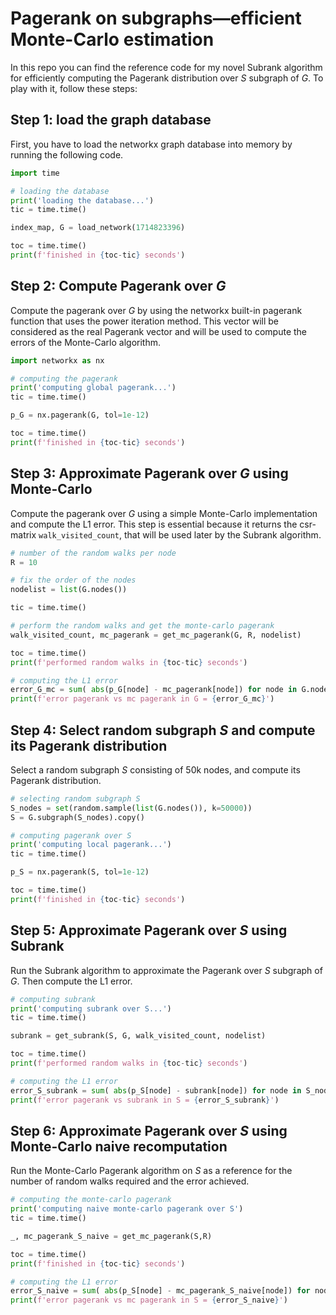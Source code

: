 # Pagerank on subgraphs—efficient Monte-Carlo estimation

In this repo you can find the reference code for my novel Subrank algorithm for efficiently computing the Pagerank distribution over $S$ subgraph of $G$.
To play with it, follow these steps:

## Step 1: load the graph database

First, you have to load the networkx graph database into memory by running the following code.

```python
import time

# loading the database
print('loading the database...')
tic = time.time()

index_map, G = load_network(1714823396)

toc = time.time()
print(f'finished in {toc-tic} seconds')
```

## Step 2: Compute Pagerank over $G$

Compute the pagerank over $G$ by using the networkx built-in pagerank function that uses the power iteration method.
This vector will be considered as the real Pagerank vector and will be used to compute the errors of the Monte-Carlo algorithm.

```python
import networkx as nx

# computing the pagerank
print('computing global pagerank...')
tic = time.time()

p_G = nx.pagerank(G, tol=1e-12)

toc = time.time()
print(f'finished in {toc-tic} seconds')
```

## Step 3: Approximate Pagerank over $G$ using Monte-Carlo

Compute the pagerank over $G$ using a simple Monte-Carlo implementation and compute the L1 error.
This step is essential because it returns the csr-matrix `walk_visited_count`, that will be used later by the Subrank algorithm.

```python
# number of the random walks per node
R = 10

# fix the order of the nodes
nodelist = list(G.nodes())

tic = time.time()

# perform the random walks and get the monte-carlo pagerank
walk_visited_count, mc_pagerank = get_mc_pagerank(G, R, nodelist)

toc = time.time()
print(f'performed random walks in {toc-tic} seconds')

# computing the L1 error
error_G_mc = sum( abs(p_G[node] - mc_pagerank[node]) for node in G.nodes() )
print(f'error pagerank vs mc pagerank in G = {error_G_mc}')
```

## Step 4: Select random subgraph $S$ and compute its Pagerank distribution

Select a random subgraph $S$ consisting of 50k nodes, and compute its Pagerank distribution.

```python
# selecting random subgraph S
S_nodes = set(random.sample(list(G.nodes()), k=50000))
S = G.subgraph(S_nodes).copy()

# computing pagerank over S
print('computing local pagerank...')
tic = time.time()

p_S = nx.pagerank(S, tol=1e-12)

toc = time.time()
print(f'finished in {toc-tic} seconds')
```

## Step 5: Approximate Pagerank over $S$ using Subrank

Run the Subrank algorithm to approximate the Pagerank over $S$ subgraph of $G$. Then compute the L1 error.

```python
# computing subrank
print('computing subrank over S...')
tic = time.time()

subrank = get_subrank(S, G, walk_visited_count, nodelist)

toc = time.time()
print(f'performed random walks in {toc-tic} seconds')

# computing the L1 error
error_S_subrank = sum( abs(p_S[node] - subrank[node]) for node in S_nodes )
print(f'error pagerank vs subrank in S = {error_S_subrank}')
```

## Step 6: Approximate Pagerank over $S$ using Monte-Carlo naive recomputation

Run the Monte-Carlo Pagerank algorithm on $S$ as a reference for the number of random walks required and the error achieved.

```python
# computing the monte-carlo pagerank 
print('computing naive monte-carlo pagerank over S')
tic = time.time()

_, mc_pagerank_S_naive = get_mc_pagerank(S,R)

toc = time.time()
print(f'finished in {toc-tic} seconds')

# computing the L1 error
error_S_naive = sum( abs(p_S[node] - mc_pagerank_S_naive[node]) for node in S.nodes())
print(f'error pagerank vs mc pagerank in S = {error_S_naive}')
```

